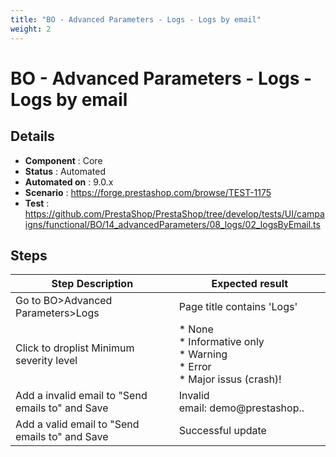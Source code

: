 ```yaml
---
title: "BO - Advanced Parameters - Logs - Logs by email"
weight: 2
---
```


# BO - Advanced Parameters - Logs - Logs by email
## Details
* **Component** : Core
* **Status** : Automated
* **Automated on** : 9.0.x
* **Scenario** : https://forge.prestashop.com/browse/TEST-1175
* **Test** : https://github.com/PrestaShop/PrestaShop/tree/develop/tests/UI/campaigns/functional/BO/14_advancedParameters/08_logs/02_logsByEmail.ts

## Steps
| Step Description | Expected result |
| ----- | ----- |
| Go to BO>Advanced Parameters>Logs | Page title contains 'Logs' |
| Click to droplist Minimum severity level | * None<br> * Informative only<br> * Warning<br> * Error<br> * Major issus (crash)! |
| Add a invalid email to "Send emails to" and Save | Invalid email: demo@prestashop.. |
| Add a valid email to "Send emails to" and Save | Successful update |